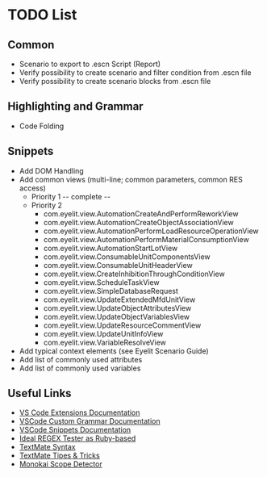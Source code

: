 # TODO List

## Common
* Scenario to export to .escn Script (Report)
* Verify possibility to create scenario and filter condition from .escn file
* Verify possibility to create scenario blocks from .escn file

## Highlighting and Grammar
* Code Folding

## Snippets
* Add DOM Handling
* Add common views (multi-line; common parameters, common RES access)
  * Priority 1
    -- complete --
  * Priority 2
    * com.eyelit.view.AutomationCreateAndPerformReworkView
    * com.eyelit.view.AutomationCreateObjectAssociationView
    * com.eyelit.view.AutomationPerformLoadResourceOperationView
    * com.eyelit.view.AutomationPerformMaterialConsumptionView
    * com.eyelit.view.AutomationStartLotView
    * com.eyelit.view.ConsumableUnitComponentsView
    * com.eyelit.view.ConsumableUnitHeaderView
    * com.eyelit.view.CreateInhibitionThroughConditionView
    * com.eyelit.view.ScheduleTaskView
    * com.eyelit.view.SimpleDatabaseRequest
    * com.eyelit.view.UpdateExtendedMfdUnitView
    * com.eyelit.view.UpdateObjectAttributesView
    * com.eyelit.view.UpdateObjectVariablesView
    * com.eyelit.view.UpdateResourceCommentView
    * com.eyelit.view.UpdateUnitInfoView
    * com.eyelit.view.VariableResolveView
* Add typical context elements (see Eyelit Scenario Guide)
* Add list of commonly used attributes
* Add list of commonly used variables

## Useful Links
* [VS Code Extensions Documentation](https://code.visualstudio.com/docs/extensions/publish-extension#_publishing-extensions)
* [VSCode Custom Grammar Documentation](https://code.visualstudio.com/docs/extensionAPI/language-support)
* [VSCode Snippets Documentation](https://code.visualstudio.com/docs/editor/userdefinedsnippets)
* [Ideal REGEX Tester as Ruby-based](http://www.rubular.com/)
* [TextMate Syntax](https://macromates.com/manual/en/language_grammars)
* [TextMate Tipes & Tricks](https://www.apeth.com/nonblog/stories/textmatebundle.html)
* [Monokai Scope Detector](https://tmtheme-editor.herokuapp.com/#!/editor/local/Monokai)
